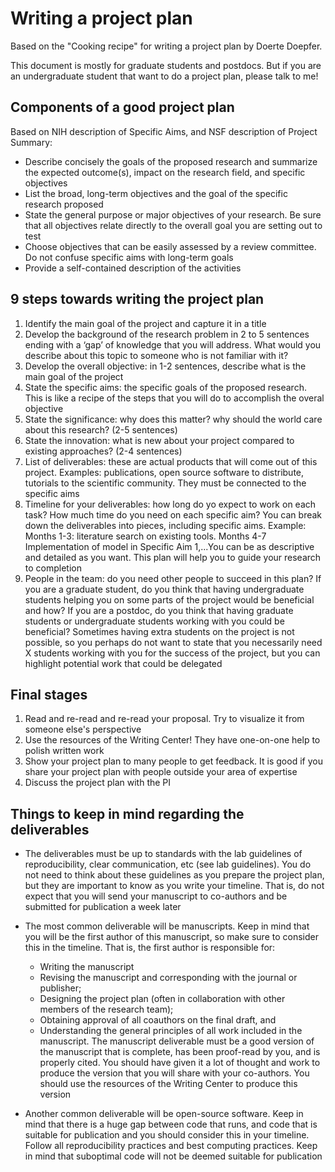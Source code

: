 # Writing a project plan
Based on the "Cooking recipe" for writing a project plan by Doerte Doepfer.

This document is mostly for graduate students and postdocs. But if you are an undergraduate student that want to do a project plan, please talk to me!

## Components of a good project plan
Based on NIH description of Specific Aims, and NSF description of Project Summary:
- Describe concisely the goals of the proposed research and summarize the expected outcome(s), impact on the research field, and specific objectives
- List the broad, long-term objectives and the goal of the specific research proposed
- State the general purpose or major objectives of your research. Be sure that all objectives relate directly to the overall goal you are setting out to test
- Choose objectives that can be easily assessed by a review committee. Do not confuse specific aims with long-term goals
- Provide a self-contained description of the activities

## 9 steps towards writing the project plan

1. Identify the main goal of the project and capture it in a title
2. Develop the background of the research problem in 2 to 5 sentences ending with a ‘gap’ of knowledge that you will address. What would you describe about this topic to someone who is not familiar with it?
3. Develop the overall objective: in 1-2 sentences, describe what is the main goal of the project
4. State the specific aims: the specific goals of the proposed research. This is like a recipe of the steps that you will do to accomplish the overal objective 
5. State the significance: why does this matter? why should the world care about this research? (2-5 sentences)
6. State the innovation: what is new about your project compared to existing approaches? (2-4 sentences)
7. List of deliverables: these are actual products that will come out of this project. Examples: publications, open source software to distribute, tutorials to the scientific community. They must be connected to the specific aims
8. Timeline for your deliverables: how long do yo expect to work on each task? How much time do you need on each specific aim? You can break down the deliverables into pieces, including specific aims. Example: Months 1-3: literature search on existing tools. Months 4-7 Implementation of model in Specific Aim 1,...You can be as descriptive and detailed as you want. This plan will help you to guide your research to completion
9. People in the team: do you need other people to succeed in this plan? If you are a graduate student, do you think that having undergraduate students helping you on some parts of the project would be beneficial and how? If you are a postdoc, do you think that having graduate students or undergraduate students working with you could be beneficial? Sometimes having extra students on the project is not possible, so you perhaps do not want to state that you necessarily need X students working with you for the success of the project, but you can highlight potential work that could be delegated

## Final stages
1. Read and re-read and re-read your proposal. Try to visualize it from someone else's perspective
2. Use the resources of the Writing Center! They have one-on-one help to polish written work
3. Show your project plan to many people to get feedback. It is good if you share your project plan with people outside your area of expertise
4. Discuss the project plan with the PI

## Things to keep in mind regarding the deliverables
- The deliverables must be up to standards with the lab guidelines of reproducibility, clear communication, etc (see lab guidelines). You do not need to think about these guidelines as you prepare the project plan, but they are important to know as you write your timeline. That is, do not expect that you will send your manuscript to co-authors and be submitted for publication a week later

- The most common deliverable will be manuscripts. Keep in mind that you will be the first author of this manuscript, so make sure to consider this in the timeline. That is, the first author is responsible for:
    - Writing the manuscript
    - Revising the manuscript and corresponding with the journal or publisher;
    - Designing the project plan (often in collaboration with other members of the research team);
    - Obtaining approval of all coauthors on the final draft, and
    - Understanding the general principles of all work included in the manuscript.
The manuscript deliverable must be a good version of the manuscript that is complete, has been proof-read by you, and is properly cited. You should have given it a lot of thought and work to produce the version that you will share with your co-authors. You should use the resources of the Writing Center to produce this version

- Another common deliverable will be open-source software. Keep in mind that there is a huge gap between code that runs, and code that is suitable for publication and you should consider this in your timeline. Follow all reproducibility practices and best computing practices. Keep in mind that suboptimal code will not be deemed suitable for publication